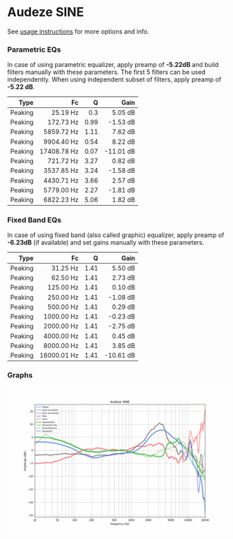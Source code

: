 # Audeze SINE
See [usage instructions](https://github.com/jaakkopasanen/AutoEq#usage) for more options and info.

### Parametric EQs
In case of using parametric equalizer, apply preamp of **-5.22dB** and build filters manually
with these parameters. The first 5 filters can be used independently.
When using independent subset of filters, apply preamp of **-5.22 dB**.

| Type    | Fc          |    Q | Gain      |
|--------:|------------:|-----:|----------:|
| Peaking | 25.19 Hz    | 0.3  | 5.05 dB   |
| Peaking | 172.73 Hz   | 0.99 | -1.53 dB  |
| Peaking | 5859.72 Hz  | 1.11 | 7.62 dB   |
| Peaking | 9904.40 Hz  | 0.54 | 8.22 dB   |
| Peaking | 17408.78 Hz | 0.07 | -11.01 dB |
| Peaking | 721.72 Hz   | 3.27 | 0.82 dB   |
| Peaking | 3537.85 Hz  | 3.24 | -1.58 dB  |
| Peaking | 4430.71 Hz  | 3.66 | 2.57 dB   |
| Peaking | 5779.00 Hz  | 2.27 | -1.81 dB  |
| Peaking | 6822.23 Hz  | 5.06 | 1.82 dB   |

### Fixed Band EQs
In case of using fixed band (also called graphic) equalizer, apply preamp of **-6.23dB**
(if available) and set gains manually with these parameters.

| Type    | Fc          |    Q | Gain      |
|--------:|------------:|-----:|----------:|
| Peaking | 31.25 Hz    | 1.41 | 5.50 dB   |
| Peaking | 62.50 Hz    | 1.41 | 2.73 dB   |
| Peaking | 125.00 Hz   | 1.41 | 0.10 dB   |
| Peaking | 250.00 Hz   | 1.41 | -1.08 dB  |
| Peaking | 500.00 Hz   | 1.41 | 0.29 dB   |
| Peaking | 1000.00 Hz  | 1.41 | -0.23 dB  |
| Peaking | 2000.00 Hz  | 1.41 | -2.75 dB  |
| Peaking | 4000.00 Hz  | 1.41 | 0.45 dB   |
| Peaking | 8000.00 Hz  | 1.41 | 3.85 dB   |
| Peaking | 16000.01 Hz | 1.41 | -10.61 dB |

### Graphs
![](./Audeze%20SINE.png)